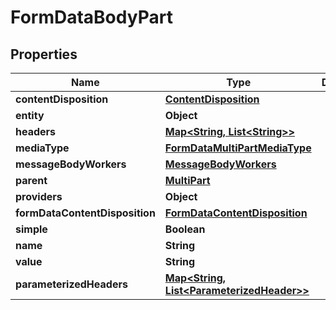 # FormDataBodyPart

## Properties
Name | Type | Description | Notes
------------ | ------------- | ------------- | -------------
**contentDisposition** | [**ContentDisposition**](ContentDisposition.md) |  |  [optional]
**entity** | **Object** |  |  [optional]
**headers** | [**Map&lt;String, List&lt;String&gt;&gt;**](List.md) |  |  [optional]
**mediaType** | [**FormDataMultiPartMediaType**](FormDataMultiPartMediaType.md) |  |  [optional]
**messageBodyWorkers** | [**MessageBodyWorkers**](MessageBodyWorkers.md) |  |  [optional]
**parent** | [**MultiPart**](MultiPart.md) |  |  [optional]
**providers** | **Object** |  |  [optional]
**formDataContentDisposition** | [**FormDataContentDisposition**](FormDataContentDisposition.md) |  |  [optional]
**simple** | **Boolean** |  |  [optional]
**name** | **String** |  |  [optional]
**value** | **String** |  |  [optional]
**parameterizedHeaders** | [**Map&lt;String, List&lt;ParameterizedHeader&gt;&gt;**](List.md) |  |  [optional]
